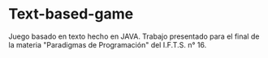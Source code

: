 # Text-based-game
Juego basado en texto hecho en JAVA. Trabajo presentado para el final de la materia "Paradigmas de Programación" del I.F.T.S. n° 16.
